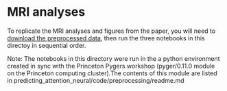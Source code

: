 # MRI analyses

To replicate the MRI analyses and figures from the paper, you will need to [download the preprocessed data](https://www.dropbox.com/scl/fo/6wzepx3baxel0f4n62k3s/AP4xny1B7vN7hXr6pBclmw8?rlkey=2kr2y9ba748lhhsu35avv51e2&st=fhbupdc6&dl=0), then run the three notebooks in this directoy in sequential order.

Note: The notebooks in this directory were run in the a python environment created in sync with the Princeton Pygers workshop (pyger/0.11.0 module on the Princeton computing cluster).The contents of this module are listed in predicting_attention_neural/code/preprocessing/readme.md
